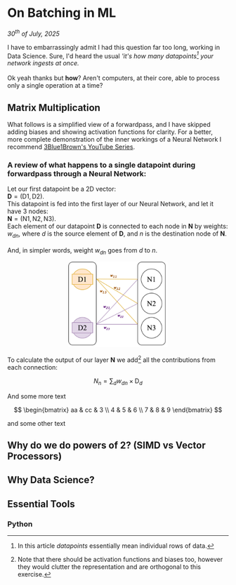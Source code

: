 # On Batching in ML
*30<sup>th</sup> of July, 2025*

I have to embarrassingly admit I had this question far too long, working in Data Science.
Sure, I'd heard the usual *'it's how many datapoints[^1] your network ingests at once.* <br>  
Ok yeah thanks but **how**? Aren't computers, at their core, able to process only a single operation at a time?
<br>

## Matrix Multiplication
What follows is a simplified view of a forwardpass, and I have skipped adding biases and showing activation functions for clarity. For a better, more complete demonstration of the inner workings of a Neural Network I recommend [3Blue1Brown's YouTube Series](https://www.youtube.com/watch?v=aircAruvnKk&list=PLZHQObOWTQDNU6R1_67000Dx_ZCJB-3pi "3B1B on NN").
<br>  
### A review of what happens to a single datapoint during forwardpass through a Neural Network:
Let our first datapoint be a 2D vector:  
$\mathbf{D} = (\text{D1}, \text{D2})$.  
This datapoint is fed into the first layer of our Neural Network, and let it have 3 nodes:  
$\mathbf{N} = (\text{N1}, \text{N2}, \text{N3})$.  
Each element of our datapoint $\mathbf{D}$ is connected to each node in $\mathbf{N}$ by weights: $w_{dn}$, where $d$ is the source element of $\mathbf{D}$, and $n$ is the destination node of $\mathbf{N}$.<br>  
And, in simpler words, weight $w_{dn}$ goes from $d$ to $n$.<br>  

<div style="text-align: center;">
  <img src="posts/photos/post2/1DSetup.svg" style="width: 45%;" alt="Data connected to the first layer of the network.">
</div>
 
To calculate the output of our layer $\mathbf{N}$ we add[^2] all the contributions from each connection:

$$
N_n  = \sum_{d} w_{dn}\times \text{D}_{d}
$$

And some more text

<div style="text-align: center;">
  $$
  \begin{bmatrix}
  aa & cc & 3 \\
  4 & 5 & 6 \\
  7 & 8 & 9
  \end{bmatrix}
  $$
</div>

and some other text 

## Why do we do powers of 2? (SIMD vs Vector Processors)
## Why Data Science?


## Essential Tools

### Python


[^1]: In this article *datapoints* essentially mean individual rows of data.
[^2]: Note that there should be activation functions and biases too, however they would clutter the representation and are orthogonal to this exercise.
